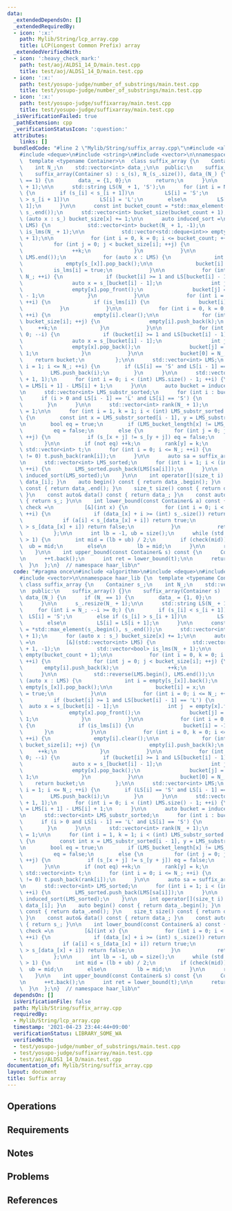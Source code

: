 ```yaml
---
data:
  _extendedDependsOn: []
  _extendedRequiredBy:
  - icon: ':x:'
    path: Mylib/String/lcp_array.cpp
    title: LCP(Longest Common Prefix) array
  _extendedVerifiedWith:
  - icon: ':heavy_check_mark:'
    path: test/aoj/ALDS1_14_D/main.test.cpp
    title: test/aoj/ALDS1_14_D/main.test.cpp
  - icon: ':x:'
    path: test/yosupo-judge/number_of_substrings/main.test.cpp
    title: test/yosupo-judge/number_of_substrings/main.test.cpp
  - icon: ':x:'
    path: test/yosupo-judge/suffixarray/main.test.cpp
    title: test/yosupo-judge/suffixarray/main.test.cpp
  _isVerificationFailed: true
  _pathExtension: cpp
  _verificationStatusIcon: ':question:'
  attributes:
    links: []
  bundledCode: "#line 2 \"Mylib/String/suffix_array.cpp\"\n#include <algorithm>\n\
    #include <deque>\n#include <string>\n#include <vector>\n\nnamespace haar_lib {\n\
    \  template <typename Container>\n  class suffix_array {\n    Container s_;\n\
    \    int N_;\n    std::vector<int> data_;\n\n  public:\n    suffix_array() {}\n\
    \    suffix_array(Container s) : s_(s), N_(s_.size()), data_(N_) {\n      if (N_\
    \ == 1) {\n        data_ = {1, 0};\n        return;\n      }\n\n      s_.resize(N_\
    \ + 1);\n\n      std::string LS(N_ + 1, 'S');\n      for (int i = N_; --i >= 0;)\
    \ {\n        if (s_[i] < s_[i + 1])\n          LS[i] = 'S';\n        else if (s_[i]\
    \ > s_[i + 1])\n          LS[i] = 'L';\n        else\n          LS[i] = LS[i +\
    \ 1];\n      }\n\n      const int bucket_count = *std::max_element(s_.begin(),\
    \ s_.end());\n      std::vector<int> bucket_size(bucket_count + 1);\n      for\
    \ (auto x : s_) bucket_size[x] += 1;\n\n      auto induced_sort =\n          [&](std::vector<int>\
    \ LMS) {\n            std::vector<int> bucket(N_ + 1, -1);\n            std::vector<bool>\
    \ is_lms(N_ + 1);\n\n            std::vector<std::deque<int>> empty(bucket_count\
    \ + 1);\n\n            for (int i = 0, k = 0; i <= bucket_count; ++i) {\n    \
    \          for (int j = 0; j < bucket_size[i]; ++j) {\n                empty[i].push_back(k);\n\
    \                ++k;\n              }\n            }\n\n            std::reverse(LMS.begin(),\
    \ LMS.end());\n            for (auto x : LMS) {\n              int i = empty[s_[x]].back();\n\
    \              empty[s_[x]].pop_back();\n\n              bucket[i] = x;\n    \
    \          is_lms[i] = true;\n            }\n\n            for (int i = 0; i <=\
    \ N_; ++i) {\n              if (bucket[i] >= 1 and LS[bucket[i] - 1] == 'L') {\n\
    \                auto x = s_[bucket[i] - 1];\n                int j  = empty[x].front();\n\
    \                empty[x].pop_front();\n                bucket[j] = bucket[i]\
    \ - 1;\n              }\n            }\n\n            for (int i = 0; i <= N_;\
    \ ++i) {\n              if (is_lms[i]) {\n                bucket[i] = -1;\n  \
    \            }\n            }\n\n            for (int i = 0, k = 0; i <= bucket_count;\
    \ ++i) {\n              empty[i].clear();\n\n              for (int j = 0; j <\
    \ bucket_size[i]; ++j) {\n                empty[i].push_back(k);\n           \
    \     ++k;\n              }\n            }\n\n            for (int i = N_; i >=\
    \ 0; --i) {\n              if (bucket[i] >= 1 and LS[bucket[i] - 1] == 'S') {\n\
    \                auto x = s_[bucket[i] - 1];\n                int j  = empty[x].back();\n\
    \                empty[x].pop_back();\n                bucket[j] = bucket[i] -\
    \ 1;\n              }\n            }\n\n            bucket[0] = N_;\n        \
    \    return bucket;\n          };\n\n      std::vector<int> LMS;\n      for (int\
    \ i = 1; i <= N_; ++i) {\n        if (LS[i] == 'S' and LS[i - 1] == 'L') {\n \
    \         LMS.push_back(i);\n        }\n      }\n\n      std::vector<int> LMS_bucket_length(N_\
    \ + 1, 1);\n      for (int i = 0; i < (int) LMS.size() - 1; ++i) {\n        LMS_bucket_length[LMS[i]]\
    \ = LMS[i + 1] - LMS[i] + 1;\n      }\n\n      auto bucket = induced_sort(LMS);\n\
    \n      std::vector<int> LMS_substr_sorted;\n      for (int i : bucket) {\n  \
    \      if (i > 0 and LS[i - 1] == 'L' and LS[i] == 'S') {\n          LMS_substr_sorted.push_back(i);\n\
    \        }\n      }\n\n      std::vector<int> rank(N_ + 1);\n      rank[LMS_substr_sorted[0]]\
    \ = 1;\n\n      for (int i = 1, k = 1; i < (int) LMS_substr_sorted.size(); ++i)\
    \ {\n        const int x = LMS_substr_sorted[i - 1], y = LMS_substr_sorted[i];\n\
    \n        bool eq = true;\n        if (LMS_bucket_length[x] != LMS_bucket_length[y])\n\
    \          eq = false;\n        else {\n          for (int j = 0; j < LMS_bucket_length[x];\
    \ ++j) {\n            if (s_[x + j] != s_[y + j]) eq = false;\n          }\n \
    \       }\n\n        if (not eq) ++k;\n        rank[y] = k;\n      }\n\n     \
    \ std::vector<int> t;\n      for (int i = 0; i <= N_; ++i) {\n        if (rank[i]\
    \ != 0) t.push_back(rank[i]);\n      }\n\n      auto sa = suffix_array<std::vector<int>>(t);\n\
    \n      std::vector<int> LMS_sorted;\n      for (int i = 1; i < (int) sa.size();\
    \ ++i) {\n        LMS_sorted.push_back(LMS[sa[i]]);\n      }\n\n      data_ =\
    \ induced_sort(LMS_sorted);\n    }\n\n    int operator[](size_t i) const { return\
    \ data_[i]; }\n    auto begin() const { return data_.begin(); }\n    auto end()\
    \ const { return data_.end(); }\n    size_t size() const { return data_.size();\
    \ }\n    const auto& data() const { return data_; }\n    const auto& str() const\
    \ { return s_; }\n\n    int lower_bound(const Container& a) const {\n      auto\
    \ check =\n          [&](int x) {\n            for (int i = 0; i < (int) a.size();\
    \ ++i) {\n              if (data_[x] + i >= (int) s_.size()) return false;\n \
    \             if (a[i] < s_[data_[x] + i]) return true;\n              if (a[i]\
    \ > s_[data_[x] + i]) return false;\n            }\n            return true;\n\
    \          };\n\n      int lb = -1, ub = size();\n      while (std::abs(lb - ub)\
    \ > 1) {\n        int mid = (lb + ub) / 2;\n        if (check(mid))\n        \
    \  ub = mid;\n        else\n          lb = mid;\n      }\n\n      return ub;\n\
    \    }\n\n    int upper_bound(const Container& s) const {\n      Container t(s);\n\
    \n      ++t.back();\n      int ret = lower_bound(t);\n\n      return ret;\n  \
    \  }\n  };\n}  // namespace haar_lib\n"
  code: "#pragma once\n#include <algorithm>\n#include <deque>\n#include <string>\n\
    #include <vector>\n\nnamespace haar_lib {\n  template <typename Container>\n \
    \ class suffix_array {\n    Container s_;\n    int N_;\n    std::vector<int> data_;\n\
    \n  public:\n    suffix_array() {}\n    suffix_array(Container s) : s_(s), N_(s_.size()),\
    \ data_(N_) {\n      if (N_ == 1) {\n        data_ = {1, 0};\n        return;\n\
    \      }\n\n      s_.resize(N_ + 1);\n\n      std::string LS(N_ + 1, 'S');\n \
    \     for (int i = N_; --i >= 0;) {\n        if (s_[i] < s_[i + 1])\n        \
    \  LS[i] = 'S';\n        else if (s_[i] > s_[i + 1])\n          LS[i] = 'L';\n\
    \        else\n          LS[i] = LS[i + 1];\n      }\n\n      const int bucket_count\
    \ = *std::max_element(s_.begin(), s_.end());\n      std::vector<int> bucket_size(bucket_count\
    \ + 1);\n      for (auto x : s_) bucket_size[x] += 1;\n\n      auto induced_sort\
    \ =\n          [&](std::vector<int> LMS) {\n            std::vector<int> bucket(N_\
    \ + 1, -1);\n            std::vector<bool> is_lms(N_ + 1);\n\n            std::vector<std::deque<int>>\
    \ empty(bucket_count + 1);\n\n            for (int i = 0, k = 0; i <= bucket_count;\
    \ ++i) {\n              for (int j = 0; j < bucket_size[i]; ++j) {\n         \
    \       empty[i].push_back(k);\n                ++k;\n              }\n      \
    \      }\n\n            std::reverse(LMS.begin(), LMS.end());\n            for\
    \ (auto x : LMS) {\n              int i = empty[s_[x]].back();\n             \
    \ empty[s_[x]].pop_back();\n\n              bucket[i] = x;\n              is_lms[i]\
    \ = true;\n            }\n\n            for (int i = 0; i <= N_; ++i) {\n    \
    \          if (bucket[i] >= 1 and LS[bucket[i] - 1] == 'L') {\n              \
    \  auto x = s_[bucket[i] - 1];\n                int j  = empty[x].front();\n \
    \               empty[x].pop_front();\n                bucket[j] = bucket[i] -\
    \ 1;\n              }\n            }\n\n            for (int i = 0; i <= N_; ++i)\
    \ {\n              if (is_lms[i]) {\n                bucket[i] = -1;\n       \
    \       }\n            }\n\n            for (int i = 0, k = 0; i <= bucket_count;\
    \ ++i) {\n              empty[i].clear();\n\n              for (int j = 0; j <\
    \ bucket_size[i]; ++j) {\n                empty[i].push_back(k);\n           \
    \     ++k;\n              }\n            }\n\n            for (int i = N_; i >=\
    \ 0; --i) {\n              if (bucket[i] >= 1 and LS[bucket[i] - 1] == 'S') {\n\
    \                auto x = s_[bucket[i] - 1];\n                int j  = empty[x].back();\n\
    \                empty[x].pop_back();\n                bucket[j] = bucket[i] -\
    \ 1;\n              }\n            }\n\n            bucket[0] = N_;\n        \
    \    return bucket;\n          };\n\n      std::vector<int> LMS;\n      for (int\
    \ i = 1; i <= N_; ++i) {\n        if (LS[i] == 'S' and LS[i - 1] == 'L') {\n \
    \         LMS.push_back(i);\n        }\n      }\n\n      std::vector<int> LMS_bucket_length(N_\
    \ + 1, 1);\n      for (int i = 0; i < (int) LMS.size() - 1; ++i) {\n        LMS_bucket_length[LMS[i]]\
    \ = LMS[i + 1] - LMS[i] + 1;\n      }\n\n      auto bucket = induced_sort(LMS);\n\
    \n      std::vector<int> LMS_substr_sorted;\n      for (int i : bucket) {\n  \
    \      if (i > 0 and LS[i - 1] == 'L' and LS[i] == 'S') {\n          LMS_substr_sorted.push_back(i);\n\
    \        }\n      }\n\n      std::vector<int> rank(N_ + 1);\n      rank[LMS_substr_sorted[0]]\
    \ = 1;\n\n      for (int i = 1, k = 1; i < (int) LMS_substr_sorted.size(); ++i)\
    \ {\n        const int x = LMS_substr_sorted[i - 1], y = LMS_substr_sorted[i];\n\
    \n        bool eq = true;\n        if (LMS_bucket_length[x] != LMS_bucket_length[y])\n\
    \          eq = false;\n        else {\n          for (int j = 0; j < LMS_bucket_length[x];\
    \ ++j) {\n            if (s_[x + j] != s_[y + j]) eq = false;\n          }\n \
    \       }\n\n        if (not eq) ++k;\n        rank[y] = k;\n      }\n\n     \
    \ std::vector<int> t;\n      for (int i = 0; i <= N_; ++i) {\n        if (rank[i]\
    \ != 0) t.push_back(rank[i]);\n      }\n\n      auto sa = suffix_array<std::vector<int>>(t);\n\
    \n      std::vector<int> LMS_sorted;\n      for (int i = 1; i < (int) sa.size();\
    \ ++i) {\n        LMS_sorted.push_back(LMS[sa[i]]);\n      }\n\n      data_ =\
    \ induced_sort(LMS_sorted);\n    }\n\n    int operator[](size_t i) const { return\
    \ data_[i]; }\n    auto begin() const { return data_.begin(); }\n    auto end()\
    \ const { return data_.end(); }\n    size_t size() const { return data_.size();\
    \ }\n    const auto& data() const { return data_; }\n    const auto& str() const\
    \ { return s_; }\n\n    int lower_bound(const Container& a) const {\n      auto\
    \ check =\n          [&](int x) {\n            for (int i = 0; i < (int) a.size();\
    \ ++i) {\n              if (data_[x] + i >= (int) s_.size()) return false;\n \
    \             if (a[i] < s_[data_[x] + i]) return true;\n              if (a[i]\
    \ > s_[data_[x] + i]) return false;\n            }\n            return true;\n\
    \          };\n\n      int lb = -1, ub = size();\n      while (std::abs(lb - ub)\
    \ > 1) {\n        int mid = (lb + ub) / 2;\n        if (check(mid))\n        \
    \  ub = mid;\n        else\n          lb = mid;\n      }\n\n      return ub;\n\
    \    }\n\n    int upper_bound(const Container& s) const {\n      Container t(s);\n\
    \n      ++t.back();\n      int ret = lower_bound(t);\n\n      return ret;\n  \
    \  }\n  };\n}  // namespace haar_lib\n"
  dependsOn: []
  isVerificationFile: false
  path: Mylib/String/suffix_array.cpp
  requiredBy:
  - Mylib/String/lcp_array.cpp
  timestamp: '2021-04-23 23:44:44+09:00'
  verificationStatus: LIBRARY_SOME_WA
  verifiedWith:
  - test/yosupo-judge/number_of_substrings/main.test.cpp
  - test/yosupo-judge/suffixarray/main.test.cpp
  - test/aoj/ALDS1_14_D/main.test.cpp
documentation_of: Mylib/String/suffix_array.cpp
layout: document
title: Suffix array
---
```


## Operations

## Requirements

## Notes

## Problems

## References
